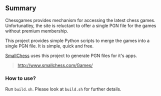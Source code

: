 ## Summary

Chessgames provides mechanism for accessing the latest chess games. Unfortunatley, the site is reluctant to offer a single PGN file for the games without premium membership.

This project provides simple Python scripts to merge the games into a single PGN file. It is simple, quick and free.

[SmallChess](http://www.smallchess.com) uses this project to generate PGN files for it's apps.

> http://www.smallchess.com/Games/

### How to use?

Run `build.sh`. Please look at `build.sh` for further details.

